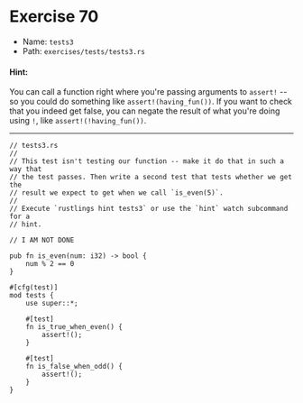 # Exercise 70

- Name: ```tests3```
- Path: ```exercises/tests/tests3.rs```
#### Hint: 

You can call a function right where you're passing arguments to `assert!` -- so you could do
something like `assert!(having_fun())`. If you want to check that you indeed get false, you
can negate the result of what you're doing using `!`, like `assert!(!having_fun())`.


---



```rust,editable
// tests3.rs
//
// This test isn't testing our function -- make it do that in such a way that
// the test passes. Then write a second test that tests whether we get the
// result we expect to get when we call `is_even(5)`.
//
// Execute `rustlings hint tests3` or use the `hint` watch subcommand for a
// hint.

// I AM NOT DONE

pub fn is_even(num: i32) -> bool {
    num % 2 == 0
}

#[cfg(test)]
mod tests {
    use super::*;

    #[test]
    fn is_true_when_even() {
        assert!();
    }

    #[test]
    fn is_false_when_odd() {
        assert!();
    }
}

```
